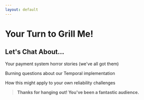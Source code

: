 ```yaml
---
layout: default
---
```


# Your Turn to Grill Me!

## Let's Chat About...

Your payment system horror stories (we've all got them)

Burning questions about our Temporal implementation

How this might apply to your own reliability challenges

> **Thanks for hanging out! You've been a fantastic audience.**

<!--
Wrap-up:
To wrap up, here's what I hope you take away from this talk:

Distributed systems are hard. Multi-currency payment processing taught us that coordinating multiple services reliably is genuinely challenging.

The right tools matter. Temporal didn't just solve our technical problems - it changed how we think about building reliable systems.

Business impact is real. This isn't just about cool technology. Better reliability translated directly to saved money, happier customers, and more confident developers.

There's opportunity in fintech. Canadian businesses need better financial infrastructure, and there's exciting work to be done.

Common Questions I Expect:

Q: "How does Temporal compare to AWS Step Functions?"
A: Step Functions are great for AWS-native workflows, but Temporal gives you language-native development, better local testing, and vendor independence. Plus, the Ruby SDK is excellent.

Q: "What about performance overhead?"
A: There is overhead compared to direct service calls, but for complex workflows, Temporal is often faster because better error handling prevents expensive recovery scenarios.

Q: "How do you handle secrets in workflows?"
A: Workflows are logged forever, so never put secrets in workflow state. Use token IDs that reference secure data in your services.

Q: "Is this overkill for simple applications?"
A: Absolutely. If you're building simple CRUD apps, stick with Sidekiq. Temporal shines when you have multi-step business processes that need coordination.

Q: "What's the learning curve like?"
A: Real but manageable. The hardest part is shifting from job-based thinking to workflow-based thinking. Once that clicks, it's very productive.

Open Discussion:
I'd love to hear about:
- Your payment processing challenges
- Distributed systems war stories  
- Questions about our Loop Card implementation
- Interest in joining our team

Final Call to Action:
If you're interested in Temporal, try it this week with a simple workflow. If you're interested in fintech challenges, let's talk about Loop Card opportunities. And if you just want to discuss building reliable systems, I'm always up for that conversation.

Thank You:
Thanks for your attention, and thanks to the Ruby meetup organizers for having me. Let's keep the conversation going!
-->